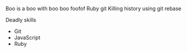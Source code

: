 Boo is a boo with boo boo foofof
Ruby
git
Killing history using git rebase

Deadly skills
* Git
* JavaScript
* Ruby
